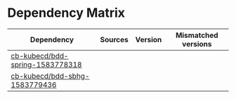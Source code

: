 # Dependency Matrix

Dependency | Sources | Version | Mismatched versions
---------- | ------- | ------- | -------------------
[cb-kubecd/bdd-spring-1583778318](https://github.com/cb-kubecd/bdd-spring-1583778318.git) |  | []() | 
[cb-kubecd/bdd-sbhg-1583779436](https://github.com/cb-kubecd/bdd-sbhg-1583779436.git) |  | []() | 
